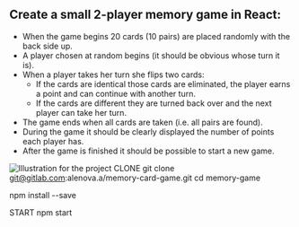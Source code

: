 ## Create a small 2-player memory game in  React:

* When the game begins 20 cards (10 pairs) are placed randomly with the back side up.
* A player chosen at random begins (it should be obvious whose turn it is).
* When a player takes her turn she flips two cards:
  * If the cards are identical those cards are eliminated, the player earns a point and can continue with another turn.
  * If the cards are different they are turned back over and the next player can take her turn.
* The game ends when all cards are taken (i.e. all pairs are found).
* During the game it should be clearly displayed the number of points each player has.
* After the game is finished it should be possible to start a new game.


 ![ Illustration for the project](https://github.com/alenovaA/to-do-list/raw/main/Screenshot%20memory-card-game.png)
CLONE
git clone git@gitlab.com:alenova.a/memory-card-game.git
cd memory-game


npm install --save



START
npm start
